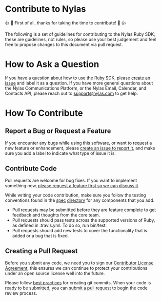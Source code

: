 # Contribute to Nylas
👍  🎉  First of all, thanks for taking the time to contribute! 🎉  👍

The following is a set of guidelines for contributing to the Nylas Ruby SDK; these are guidelines, not rules, so please use your best judgement and feel free to propose changes to this document via pull request.

# How to Ask a Question

If you have a question about how to use the Ruby SDK, please [create an issue](https://github.com/nylas_v2/nylas-ruby/issues) and label it as a question. If you have more general questions about the Nylas Communications Platform, or the Nylas Email, Calendar, and Contacts API, please reach out to support@nylas.com to get help.

# How To Contribute
## Report a Bug or Request a Feature

If you encounter any bugs while using this software, or want to request a new feature or enhancement, please [create an issue to report it](https://github.com/nylas_v2/nylas-ruby/issues), and make sure you add a label to indicate what type of issue it is.

## Contribute Code

Pull requests are welcome for bug fixes. If you want to implement something new, [please request a feature first so we can discuss it](https://github.com/nylas_v2/nylas-ruby/issues).

While writing your code contribution, make sure you follow the testing conventions found in the [spec](https://github.com/nylas_v2/nylas-ruby/tree/master/spec/nylas) [directory](https://github.com/nylas_v2/nylas-ruby/tree/master/spec/nylas) for any components that you add.

 - Pull requests may be submitted before they are feature complete to get feedback and thoughts from the core team.
 - Pull requests should pass tests across the supported versions of Ruby, as defined in .travis.yml. To do so, run bin/test.
 - Pull requests should add new tests to cover the functionality that is added or a bug that is fixed.

## Creating a Pull Request

Before you submit any code, we need you to sign our [Contributor License Agreement](https://docs.google.com/forms/d/e/1FAIpQLSdCnXWsaTkw5jhJ8DMtMu5TUI9Q-El_rCuGzkdBvnNJr8oDWQ/viewform); this ensures we can continue to protect your contributions under an open source license well into the future.

Please follow [best practices](https://github.com/trein/dev-best-practices/wiki/Git-Commit-Best-Practices) for creating git commits. When your code is ready to be submitted, you can [submit a pull request](https://help.github.com/articles/creating-a-pull-request/) to begin the code review process.

